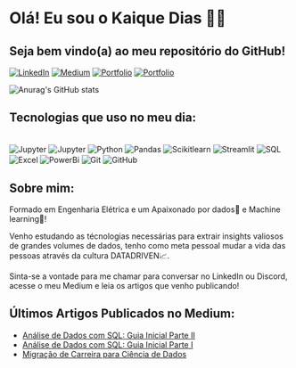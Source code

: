 # Olá! Eu sou o Kaique Dias 👋🏼
## Seja bem vindo(a) ao meu repositório do GitHub!


[![LinkedIn]( 	https://img.shields.io/badge/LinkedIn-0077B5?style=for-the-badge&logo=linkedin&logoColor=white)](https://www.linkedin.com/in/kaique-faustino-dias-40321390/)
[![Medium](https://img.shields.io/badge/Medium-12100E?style=for-the-badge&logo=medium&logoColor=white)](https://medium.com/@kaiquefdias)
[![Portfolio](https://img.shields.io/badge/portfolio-35BF5C?style=for-the-badge&logo=manjaro&logoColor=white)](https://kaiqueds.github.io/portfolio_projetos/)
[![Portfolio](https://img.shields.io/badge/Discord:kaiquedias-7289DA?style=for-the-badge&logo=discord&logoColor=white)]()

![Anurag's GitHub stats](https://github-readme-stats.vercel.app/api?username=kaiqueds&show_icons=true&theme=ambient_gradient)



## Tecnologias que uso no meu dia:

<div style="display: inline_block"><br/>
    <img align="center" alt="Jupyter" src=https://img.shields.io/badge/Visual_Studio-5C2D91?style=for-the-badge&logo=visual%20studio&logoColor=white /> 
    <img align="center" alt="Jupyter" src="https://img.shields.io/badge/%20Jupyter-Notebook-orange?style=for-the-badge&logo=Jupyter" />
    <img align="center" alt="Python" src="https://img.shields.io/badge/Python-3776AB?style=for-the-badge&logo=python&logoColor=white" />
    <img align="center" alt="Pandas" src=https://img.shields.io/badge/Pandas-14354C?style=for-the-badge&logo=python&logoColor=white />
    <img align="center" alt="Scikitlearn" src="https://img.shields.io/badge/ScikitLearn-0000FF?style=for-the-badge&logo=python&logoColor=white" />
    <img align="center" alt="Streamlit" src="https://img.shields.io/badge/Streamlit-000FF?style=for-the-badge&logo=python&logoColor=white" />
    <img align="center" alt="SQL" src="https://img.shields.io/badge/SQL-000000?style=for-the-badge&logo=mysql&logoColor=white" />
    <img align="center" alt="Excel" src="https://img.shields.io/badge/Microsoft_Excel-217346?style=for-the-badge&logo=microsoft-excel&logoColor=white"/>
    <img align="center" alt="PowerBi" src="https://img.shields.io/badge/Power_BI-eead2d?style=for-the-badge&logo=microsoft-access&logoColor=black"/>
    <img align="center" alt="Git" src=https://img.shields.io/badge/GIT-ffffff?style=for-the-badge&logo=git&logoColor=white/>
    <img align="center" alt="GitHub" src="https://img.shields.io/badge/GitHub-100000?style=for-the-badge&logo=github&logoColor=white"/>
</div>

## Sobre mim:
Formado em Engenharia Elétrica e um Apaixonado por dados🎲  e Machine learning🤖!

Venho estudando as técnologias necessárias para extrair insights valiosos de grandes volumes de dados, tenho como meta pessoal mudar a vida das pessoas através da cultura DATADRIVEN📈.

Sinta-se a vontade para me chamar para conversar no LinkedIn ou Discord, acesse o meu Medium e leia os artigos que venho publicando!

## Últimos Artigos Publicados no Medium:

-   [Análise de Dados com SQL: Guia Inicial Parte II](https://medium.com/comunidadeds/an%C3%A1lise-de-dados-com-sql-guia-inicial-parte-ii-2b90bf9359f5)
-   [Análise de Dados com SQL: Guia Inicial Parte I](https://medium.com/comunidadeds/an%C3%A1lise-de-dados-com-sql-guia-inicial-parte-i-c08c0e5f73e7)
-   [Migração de Carreira para Ciência de Dados](https://medium.com/comunidadeds/migra%C3%A7%C3%A3o-de-carreira-para-ci%C3%AAncia-de-dados-48371142477c)
